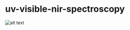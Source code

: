 # uv-visible-nir-spectroscopy

![alt text](https://user-images.githubusercontent.com/40909985/196190642-5171abb0-efdb-4682-bbbb-ea01aed614b6.jpg?raw=true)

